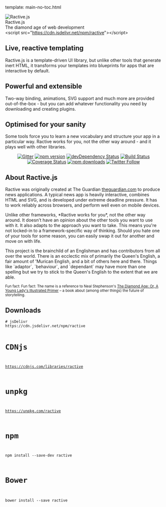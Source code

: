 template: main-no-toc.html

<div class="logo">
  <div class="logo__logo">
    <img class="logo__image" src="/static/img/avatar.png" alt="Ractive.js" />
  </div>
  <div class="logo__text">
    <div class="logo__name">Ractive.js</div>
    <div class="logo__slogan">The diamond age of web development</div>
  </div>
</div>

<div class="cdn">
  <span>&lt;script src="</span><a href="https://cdn.jsdelivr.net/npm/ractive">https://cdn.jsdelivr.net/npm/ractive</a><span>"&gt;&lt;/script&gt;</span>
</div>

<div class="info">
  <div class="pure-g">
    <div class="pure-u-1 pure-u-sm-1-3">
      <div class="info__block">
        <h2>Live, reactive templating</h2>
        <p>Ractive.js is a template-driven UI library, but unlike other tools that generate inert HTML, it transforms your templates into blueprints for apps that are interactive by default.</p>
      </div>
    </div>
    <div class="pure-u-1 pure-u-sm-1-3">
      <div class="info__block">
        <h2>Powerful and extensible</h2>
        <p>Two-way binding, animations, SVG support and much more are provided out-of-the-box - but you can add whatever functionality you need by downloading and creating plugins.</p>
      </div>
    </div>
    <div class="pure-u-1 pure-u-sm-1-3">
      <div class="info__block">
        <h2>Optimised for your sanity</h2>
        <p>Some tools force you to learn a new vocabulary and structure your app in a particular way. Ractive works for you, not the other way around - and it plays well with other libraries.</p>
      </div>
    </div>
  </div>
</div>

<p style="text-align: center;"><a href="https://gitter.im/ractivejs/ractive"><img alt="Gitter" src="https://img.shields.io/gitter/room/ractivejs/ractive.svg?style=flat-square"></a> <a href="https://www.npmjs.com/package/ractive"><img alt="npm version" src="https://img.shields.io/npm/v/ractive.svg?style=flat-square"></a> <a href="https://david-dm.org/RactiveJS/Ractive#info=devDependencies"><img alt="devDependency Status" src="https://img.shields.io/david/dev/ractivejs/ractive.svg?style=flat-square"></a> <a href="https://travis-ci.org/ractivejs/ractive"><img alt="Build Status" src="https://img.shields.io/travis/ractivejs/ractive/dev.svg?style=flat-square"></a> <a href="https://coveralls.io/github/ractivejs/ractive?branch=dev"><img alt="Coverage Status" src="https://img.shields.io/coveralls/ractivejs/ractive/dev.svg?style=flat-square"></a> <a href="https://www.npmjs.com/package/ractive"><img alt="npm downloads" src="https://img.shields.io/npm/dm/ractive.svg?style=flat-square"></a> <a href="https://twitter.com/ractivejs"><img alt="Twitter Follow" src="https://img.shields.io/twitter/follow/ractivejs.svg?style=flat-square"></a></p>

<div class="about">
  <div class="pure-g">
    <div class="pure-u-1 pure-u-sm-2-3">
      <div class="about__block">
        <h2>About Ractive.js</h2>
        <p>Ractive was originally created at The Guardian <a href="https://www.theguardian.com/">theguardian.com</a> to produce news applications. A typical news app is heavily interactive, combines HTML and SVG, and is developed under extreme deadline pressure. It has to work reliably across browsers, and perform well even on mobile devices.</p>
        <p>Unlike other frameworks, *Ractive works for you*, not the other way around. It doesn't have an opinion about the other tools you want to use with it. It also adapts to the approach you want to take. This means you're not locked-in to a framework-specific way of thinking. Should you hate one of your tools for some reason, you can easily swap it out for another and move on with life.</p>
        <p>This project is the brainchild of an Englishman and has contributors from all over the world. There is an ecclectic mix of primarily the Queen's English, a fair amount of 'Murican English, and a bit of others here and there. Things like `adaptor`, `behaviour`, and `dependant` may have more than one spelling but we try to stick to the Queen's English to the extent that we are able.</p>
        <p><small>Fun fact: Fun fact: The name is a reference to Neal Stephenson's <a href="http://en.wikipedia.org/wiki/The_Diamond_Age">The Diamond Age: Or, A Young Lady's Illustrated Primer</a> – a book about (among other things) the future of storytelling.</small></p>
      </div>
    </div>
    <div class="pure-u-1 pure-u-sm-1-3">
      <div class="about__block">
        <h2>Downloads</h2>
<pre><code># jsDelivr
https://cdn.jsdelivr.net/npm/ractive

# CDNjs
https://cdnjs.com/libraries/ractive

# unpkg
https://unpkg.com/ractive

# npm
npm install --save-dev ractive

# Bower
bower install --save ractive
</code></pre>
      </div>
    </div>
  </div>
</div>

